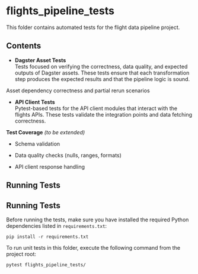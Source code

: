 # flights_pipeline_tests

This folder contains automated tests for the flight data pipeline project.

## Contents

- **Dagster Asset Tests**  
  Tests focused on verifying the correctness, data quality, and expected outputs of Dagster assets. These tests ensure that each transformation step produces the expected results and that the pipeline logic is sound.


Asset dependency correctness and partial rerun scenarios
- **API Client Tests**  
  Pytest-based tests for the API client modules that interact with the flights APIs. These tests validate the integration points and data fetching correctness.


**Test Coverage** *(to be extended)* 

- Schema validation

- Data quality checks (nulls, ranges, formats)

- API client response handling
## Running Tests

## Running Tests

Before running the tests, make sure you have installed the required Python dependencies listed in `requirements.txt`:

```
pip install -r requirements.txt
```

To run unit tests in this folder, execute the following command from the project root:

```
pytest flights_pipeline_tests/
```

